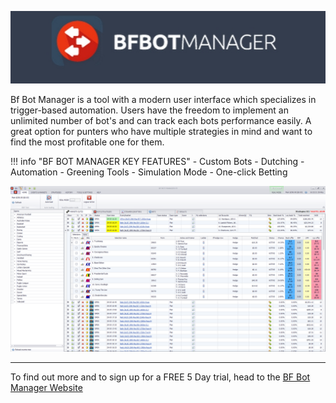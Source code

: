 ![BF Bot Manager](./img/BfBotManager.jpg)


Bf Bot Manager is a tool with a modern user interface which specializes in trigger-based automation. Users have the freedom to implement an unlimited number of bot's and can track each bots performance easily. A great option for punters who have multiple strategies in mind and want to find the most profitable one for them. 

!!! info "BF BOT MANAGER KEY FEATURES"
    - Custom Bots
    - Dutching
    - Automation
    - Greening Tools
    - Simulation Mode
    - One-click Betting

![BF Bot Manager](./img/BfBotManager.png)   

---

To find out more and to sign up for a FREE 5 Day trial, head to the [BF Bot Manager Website](https://www.bfbotmanager.com/trial)
